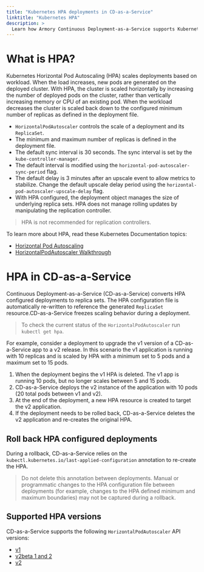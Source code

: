 ```yaml
---
title: "Kubernetes HPA deployments in CD-as-a-Service"
linktitle: "Kubernetes HPA"
description: >
  Learn how Armory Continuous Deployment-as-a-Service supports Kubernetes deployments with Horizontal Pod Autoscaling.
---
```

 # What is HPA?
 Kubernetes Horizontal Pod Autoscaling (HPA) scales deployments based on workload. When the load increases, new pods are generated on the deployed cluster. With HPA, the cluster is scaled horizontally by increasing the number of deployed pods on the cluster, rather than vertically increasing memory or CPU of an existing pod. When the workload decreases the cluster is scaled back down to the configured minimum number of replicas as defined in the deployment file.

 - `HorizontalPodAutoscaler` controls the scale of a deployment and its `ReplicaSet`. 
 - The minimum and maximum number of replicas is defined in the deployment file. 
 - The default sync interval is 30 seconds. The sync interval is set by the `kube-controller-manager`. 
 - The default interval is modified using the `horizontal-pod-autoscaler-sync-period` flag. 
 - The default delay is 3 minutes after an upscale event to allow metrics to stabilize. Change the default upscale delay period using the `horizontal-pod-autoscaler-upscale-delay` flag.
 - With HPA configured, the deployment object manages the size of underlying replica sets. HPA does not manage rolling updates by manipulating the replication controller. 
  > HPA is not recommended for replication controllers. 

To learn more about HPA, read these Kubernetes Documentation topics: 
- [Horizontal Pod Autoscaling](https://kubernetes.io/docs/tasks/run-application/horizontal-pod-autoscale/)
- [HorizontalPodAutoscaler Walkthrough](https://kubernetes.io/docs/tasks/run-application/horizontal-pod-autoscale-walkthrough/)
 
# HPA in CD-as-a-Service
Continuous Deployment-as-a-Service (CD-as-a-Service) converts HPA configured deployments to replica sets. The HPA configuration file is automatically re-written to reference the generated `ReplicaSet` resource.CD-as-a-Service freezes scaling behavior during a deployment.

> To check the current status of the `HorizontalPodAutoscaler` run `kubectl get hpa`.

For example, consider a deployment to upgrade the v1 version of a CD-as-a-Service app to a v2 release. In this scenario the v1 application is running with 10 replicas and is scaled by HPA with a minimum set to 5 pods and a maximum set to 15 pods.

 1. When the deployment begins the v1 HPA is deleted. The v1 app is running 10 pods, but no longer scales between 5 and 15 pods.
 2. CD-as-a-Service deploys the v2 instance of the application with 10 pods (20 total pods between v1 and v2).
 3.  At the end of the deployment, a new HPA resource is created to target the v2 application. 
 4.  If the deployment needs to be rolled back, CD-as-a-Service deletes the v2 application and re-creates the original HPA.

## Roll back HPA configured deployments
During a rollback, CD-as-a-Service relies on the `kubectl.kubernetes.io/last-applied-configuration` annotation to re-create the HPA. 

> Do not delete this annotation between deployments. Manual or programmatic changes to the HPA configuration file between deployments (for example, changes to the HPA defined minimum and maximum boundaries) may not be captured during a rollback.

## Supported HPA versions
CD-as-a-Service supports the following `HorizontalPodAutoscaler` API versions:
- [v1](https://kubernetes.io/docs/reference/kubernetes-api/workload-resources/horizontal-pod-autoscaler-v1/)
- [v2beta 1 and 2](https://kubernetes.io/docs/reference/kubernetes-api/workload-resources/horizontal-pod-autoscaler-v2beta2/)
-  [v2](https://kubernetes.io/docs/reference/kubernetes-api/workload-resources/horizontal-pod-autoscaler-v2/)
